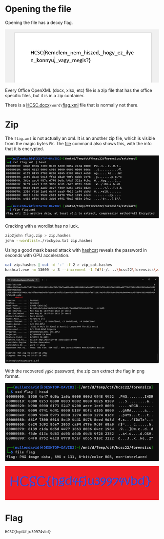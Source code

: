 # Opening the file

Opening the file has a decoy flag.

![](screenshots/1.png)

Every Office OpenXML (docx, xlsx, etc) file is a zip file that has the office specific files, but it is in a zip container. 

There is a [HCSC.docx](workdir/HCSC.zip)`\word\`[flag.xml](workdir/flag.xml) file that is normally not there.

# Zip

The `flag.xml` is not actually an xml. It is an another zip file, which is visible from the magic bytes `PK`. The [file](https://linux.die.net/man/1/file) command also shows this, with the info that it is encrypted.

![](screenshots/2.png)

Cracking with a wordlist has no luck.

```bash
zip2john flag.zip > zip.hashes
john --wordlist=./rockyou.txt zip.hashes
```

Using a good mask based attack with [hashcat](https://hashcat.net/hashcat/) reveals the password in seconds with GPU acceleration.

```bash
cat zip.hashes | cut -d ':' -f 2 > zip_cat.hashes
hashcat.exe -m 13600 -a 3 --increment -1 ?d?l-/. ..\hcsc22\forensics\zip_cat.hashes ?1?1?1?1?1?1?1?1 
```

![](screenshots/3.png)

With the recovered `yg5d` password, the zip can extract the flag in png format.

![](screenshots/4.png)

![](workdir/flag.png)

# Flag
`HCSC{hgd4fju39974vbd}`
